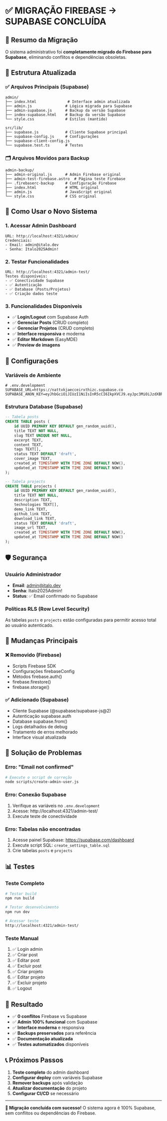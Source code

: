 # ✅ MIGRAÇÃO FIREBASE → SUPABASE CONCLUÍDA

## 🎯 Resumo da Migração

O sistema administrativo foi **completamente migrado do Firebase para Supabase**, eliminando conflitos e dependências obsoletas.

## 📁 Estrutura Atualizada

### ✅ Arquivos Principais (Supabase)
```
admin/
├── index.html              # Interface admin atualizada
├── admin.js               # Lógica migrada para Supabase  
├── admin-supabase.js      # Backup da versão Supabase
├── index-supabase.html    # Backup da versão Supabase
└── style.css              # Estilos (mantido)

src/lib/
├── supabase.js            # Cliente Supabase principal
├── supabase-config.js     # Configurações
├── supabase-client-config.js
└── supabase.test.ts       # Testes
```

### 🗂️ Arquivos Movidos para Backup
```
admin-backup/
├── admin-original.js      # Admin Firebase original
├── admin-test-firebase.astro  # Página teste Firebase
├── .firebaserc-backup     # Configuração Firebase
├── index.html             # HTML original
├── admin.js               # JavaScript original
└── style.css              # CSS original
```

## 🚀 Como Usar o Novo Sistema

### 1. **Acessar Admin Dashboard**
```
URL: http://localhost:4321/admin/
Credenciais:
- Email: admin@italo.dev  
- Senha: Italo2025Admin!
```

### 2. **Testar Funcionalidades**
```
URL: http://localhost:4321/admin-test/
Testes disponíveis:
- ✅ Conectividade Supabase
- ✅ Autenticação
- ✅ Database (Posts/Projetos)
- ✅ Criação dados teste
```

### 3. **Funcionalidades Disponíveis**
- ✅ **Login/Logout** com Supabase Auth
- ✅ **Gerenciar Posts** (CRUD completo)
- ✅ **Gerenciar Projetos** (CRUD completo)
- ✅ **Interface responsiva** e moderna
- ✅ **Editor Markdown** (EasyMDE)
- ✅ **Preview de imagens**

## 🔧 Configurações

### Variáveis de Ambiente
```env
# .env.development
SUPABASE_URL=https://nattvkjaecceirxthizc.supabase.co
SUPABASE_ANON_KEY=eyJhbGciOiJIUzI1NiIsInR5cCI6IkpXVCJ9.eyJpc3MiOiJzdXBhYmFzZSIsInJlZiI6Im5hdHR2a2phZWNjZWlyeHRoaXpjIiwicm9sZSI6ImFub24iLCJpYXQiOjE3NTY5MjM2NTMsImV4cCI6MjA3MjQ5OTY1M30.K6Nfu5oGeoo6bZyToBNWkBdA1CncXEjWIrSydlMU2WQ
```

### Estrutura Database (Supabase)
```sql
-- Tabela posts
CREATE TABLE posts (
    id UUID PRIMARY KEY DEFAULT gen_random_uuid(),
    title TEXT NOT NULL,
    slug TEXT UNIQUE NOT NULL,
    excerpt TEXT,
    content TEXT,
    tags TEXT[],
    status TEXT DEFAULT 'draft',
    cover_image TEXT,
    created_at TIMESTAMP WITH TIME ZONE DEFAULT NOW(),
    updated_at TIMESTAMP WITH TIME ZONE DEFAULT NOW()
);

-- Tabela projects  
CREATE TABLE projects (
    id UUID PRIMARY KEY DEFAULT gen_random_uuid(),
    title TEXT NOT NULL,
    description TEXT,
    technologies TEXT[],
    demo_link TEXT,
    github_link TEXT,
    download_link TEXT,
    status TEXT DEFAULT 'draft',
    image_url TEXT,
    created_at TIMESTAMP WITH TIME ZONE DEFAULT NOW(),
    updated_at TIMESTAMP WITH TIME ZONE DEFAULT NOW()
);
```

## 🛡️ Segurança

### Usuário Administrador
- **Email**: admin@italo.dev
- **Senha**: Italo2025Admin!
- **Status**: ✅ Email confirmado no Supabase

### Políticas RLS (Row Level Security)
As tabelas `posts` e `projects` estão configuradas para permitir acesso total ao usuário autenticado.

## 🔄 Mudanças Principais

### ❌ Removido (Firebase)
- Scripts Firebase SDK
- Configurações firebaseConfig
- Métodos firebase.auth()
- firebase.firestore()
- firebase.storage()

### ✅ Adicionado (Supabase)
- Cliente Supabase (@supabase/supabase-js@2)
- Autenticação supabase.auth
- Database supabase.from()
- Logs detalhados de debug
- Tratamento de erros melhorado
- Interface visual atualizada

## 🐛 Solução de Problemas

### Erro: "Email not confirmed"
```bash
# Execute o script de correção
node scripts/create-admin-user.js
```

### Erro: Conexão Supabase
1. Verifique as variáveis no `.env.development`
2. Acesse: http://localhost:4321/admin-test/
3. Execute teste de conectividade

### Erro: Tabelas não encontradas
1. Acesse painel Supabase: https://supabase.com/dashboard
2. Execute script SQL: `create_settings_table.sql`
3. Crie tabelas `posts` e `projects`

## 📊 Testes

### Teste Completo
```bash
# Testar build
npm run build

# Testar desenvolvimento
npm run dev

# Acessar teste
http://localhost:4321/admin-test/
```

### Teste Manual
1. ✅ Login admin
2. ✅ Criar post
3. ✅ Editar post  
4. ✅ Excluir post
5. ✅ Criar projeto
6. ✅ Editar projeto
7. ✅ Excluir projeto
8. ✅ Logout

## 🎉 Resultado

- ✅ **0 conflitos** Firebase vs Supabase
- ✅ **Admin 100% funcional** com Supabase
- ✅ **Interface moderna** e responsiva
- ✅ **Backups preservados** para referência
- ✅ **Documentação atualizada**
- ✅ **Testes automatizados** disponíveis

## 📞 Próximos Passos

1. **Teste completo** do admin dashboard
2. **Configurar deploy** com variáveis Supabase
3. **Remover backups** após validação
4. **Atualizar documentação** do projeto
5. **Configurar CI/CD** se necessário

---

**🎊 Migração concluída com sucesso!** O sistema agora é 100% Supabase, sem conflitos ou dependências do Firebase.
